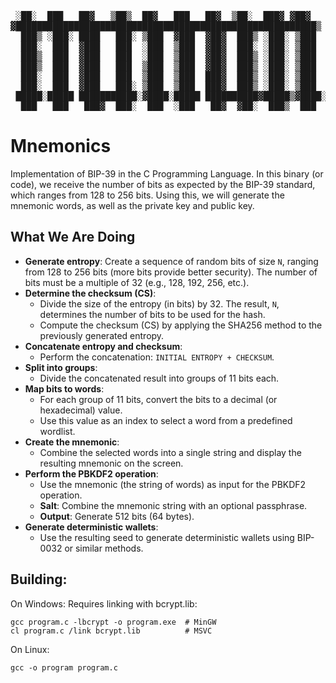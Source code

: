 <pre>                                                                                
                                                                               ░
 ░██░  ███   ██▓   ▒██▒  ██▓   ███   ██▓  ▒██░  ███▓ ▓██▓      ▒██▓     ▓███▒ ▒▓
▓█████████████████████████████████████████████████████████▒ ▓███████▓▓████████▓ 
  ███▒ ░███░ ████   ███░ ▒███  ▓███  ▓██▓  ███▒ ░███░ ▒███  ███▒ ██  ███▒  ▒█▒  
  ███░  ███  ▓███   ███  ░███  ▒███  ▓██▓  ███░ ░███░ ▒███  ▓██▒     ███▓  █▓   
  ███▒  ███  ▓███   ███  ░███  ▒███  ▓██▓  ███▒ ░███░ ▒███  ▓██▒    ███████████ 
  ███▒  ███  ▓███   ███  ▒███  ▒███  ▓██▓  ███▒ ░███░ ▒███  ▓██▒     ░███░ ████ 
  ███░  ███  ▓███   ███  ▒███  ▒███  ███▓  ███▒ ░███░ ▒███  ▓██▒      ░█   ▓███ 
  ███░  ███  ▓███   ███░ ▒███  ▒███  ███▓  ███▒ ░███░ ▒███  ▓███   ▓ ███▓  ▓███ 
 █████░█████ ███████████░▓████░█████ ██████████▓█████▒▓████░███████▓█████████▓  
  ███   ███   ███▓  ███░  ███  ░███   ██▓  ▓██░  ███▒  ███    ▒██▒▓▓   ▒███     
</pre>

# Mnemonics
Implementation of BIP-39 in the C Programming Language.
In this binary (or code), we receive the number of bits as expected by the BIP-39 standard, which ranges from 128 to 256 bits. Using this, we will generate the mnemonic words, as well as the private key and public key.

## What We Are Doing

- **Generate entropy**: Create a sequence of random bits of size `N`, ranging from 128 to 256 bits (more bits provide better security). The number of bits must be a multiple of 32 (e.g., 128, 192, 256, etc.).
- **Determine the checksum (CS)**:
  - Divide the size of the entropy (in bits) by 32. The result, `N`, determines the number of bits to be used for the hash.
  - Compute the checksum (CS) by applying the SHA256 method to the previously generated entropy.
- **Concatenate entropy and checksum**:
  - Perform the concatenation: `INITIAL ENTROPY + CHECKSUM`.
- **Split into groups**:
  - Divide the concatenated result into groups of 11 bits each.
- **Map bits to words**:
  - For each group of 11 bits, convert the bits to a decimal (or hexadecimal) value.
  - Use this value as an index to select a word from a predefined wordlist.
- **Create the mnemonic**:
  - Combine the selected words into a single string and display the resulting mnemonic on the screen.
- **Perform the PBKDF2 operation**:
  - Use the mnemonic (the string of words) as input for the PBKDF2 operation.
  - **Salt**: Combine the mnemonic string with an optional passphrase.
  - **Output**: Generate 512 bits (64 bytes).
- **Generate deterministic wallets**:
  - Use the resulting seed to generate deterministic wallets using BIP-0032 or similar methods.

## Building:

On Windows: Requires linking with bcrypt.lib:

```
gcc program.c -lbcrypt -o program.exe  # MinGW
cl program.c /link bcrypt.lib          # MSVC
```

On Linux: 
```
gcc -o program program.c
```
